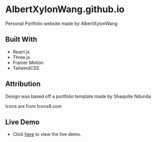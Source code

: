 # AlbertXylonWang.github.io
Personal Portfolio website made by AlbertXylonWang

## Built With

- React.js
- Three.js
- Framer Motion
- TailwindCSS

## Attribution

Design was based off a portfolio template made by Shaquille Ndunda

Icons are from Icons8.com
## Live Demo

- Click [here](https://AlbertXylonWang.github.io/) to view the live demo.

